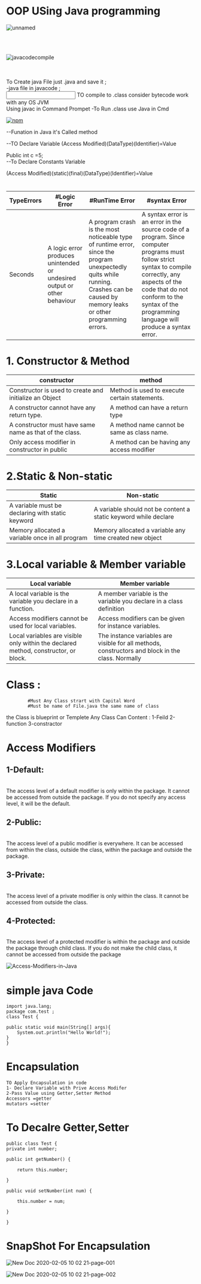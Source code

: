 # OOP USing Java programming

![unnamed](https://user-images.githubusercontent.com/39864308/73590958-73461000-44f1-11ea-9b81-3f9a3f619082.png)




<br/><br/>

![javacodecompile](https://user-images.githubusercontent.com/39864308/73591074-b359c280-44f2-11ea-9dad-838772545117.png)

<br/><br/>
To Create java File just <ChooseFilename>.java and save it ;<br/>
-java file in javacode ; <br/>
  <input style="color:red" type="text">
TO compile to <file>.class consider bytecode work with any OS JVM<br/>
Using javac in Command Prompet 
-To Run <File>.class use Java in Cmd<br/>

[![npm](https://img.shields.io/npm/v/github-buttons)](https://www.npmjs.com/github-buttons)

--Funation in Java it's Called method

--TO Declare Variable 
(Access Modified)(DataType)(Identifier)=Value<br>
  
  Public int c =5;<br>
 --To Declare Constants Variable 
  
(Access Modified)(static)(final)(DataType)(Identifier)=Value<br>
#
TypeErrors | #Logic Error | #RunTime Error | #syntax Error 
--- | --- | --- | --- 
Seconds |  A logic error produces unintended or undesired output or other behaviour | A program crash is the most noticeable type of runtime error, since the program unexpectedly quits while running. Crashes can be caused by memory leaks or other programming errors. | A syntax error is an error in the source code of a program. Since computer programs must follow strict syntax to compile correctly, any aspects of the code that do not conform to the syntax of the programming language will produce a syntax error. | 286 | 289 | 285 | 287 | 287 | 272 | 276 | 269

# 1. Constructor & Method
constructor | method 
--- | --- |
  Constructor is used to create and initialize an Object  | 	Method is used to execute certain statements. |#
A constructor cannot have any return type.	|	A method can have a return type   |#
A constructor must have same name as that of the class.	 |	 A method name cannot be same as class name.  |#
Only access modifier in constructor in public	|	A method can be having any access modifier  |#



	


# 2.Static & Non-static
Static  |	Non-static
--- | --- |
A variable must be declaring with static keyword  |	A variable should not be content a static keyword while declare
Memory allocated a variable once in all program	 |Memory allocated a variable any time created new object |

# 3.Local variable & Member variable
Local variable|	Member variable
--- | --- |
A local variable is the variable you declare in a function.|	A member variable is the variable you declare in a class definition |
Access modifiers cannot be used for local variables.|	Access modifiers can be given for instance variables.|
Local variables are visible only within the declared method, constructor, or block.|	The instance variables are visible for all methods, constructors and block in the class. Normally |







# Class :
			#Must Any Class strart with Capital Word
			#Must be name of File.java the same name of class
the  Class is blueprint or Templete
Any Class Can Content :
 1-Feild
 2-function
 3-constractor
 
 # Access Modifiers
<h2>1-Default:</h2><br>
 The access level of a default modifier is only within the package. It cannot be accessed from outside the package. If you do not specify any access level, it will be the default.
 <br>
 <h2> 2-Public:</h2><br>
 The access level of a public modifier is everywhere. It can be accessed from within the class, outside the class, within the package and outside the package.
 <br>
  <h2> 3-Private:</h2><br>
 The access level of a private modifier is only within the class. It cannot be accessed from outside the class.
  <br>
<h2> 4-Protected:</h2><br>
  The access level of a protected modifier is within the package and outside the package through child class. If you do not make the child class, it cannot be accessed from outside the package
 <br>
 
![Access-Modifiers-in-Java](https://user-images.githubusercontent.com/39864308/73590851-02522880-44f0-11ea-802b-6837d4ead839.png)


# simple java Code
	import java.lang;
	package com.test ;
	class Test {
	
    public static void main(String[] args){
        System.out.println("Hello World!");
    }
	}
	

# Encapsulation 

	TO Apply Encapsulation in code 
	1- Declare Variable with Prive Access Modifer 
	2-Pass Value using Getter,Setter Method
	Accessors =getter
	mutators =setter
	
# To Decalre Getter,Setter
	
	public class Test {
    private int number;

    public int getNumber() {

        return this.number;

    }

    public void setNumber(int num) {

        this.number = num;

    }

	}
	

# SnapShot For Encapsulation

![New Doc 2020-02-05 10 02 21-page-001](https://user-images.githubusercontent.com/39864308/73822811-9b8a8300-47ff-11ea-977c-2b5badee1eed.jpg)

![New Doc 2020-02-05 10 02 21-page-002](https://user-images.githubusercontent.com/39864308/73822828-acd38f80-47ff-11ea-8e03-6574dfbee593.jpg)


	
